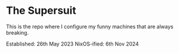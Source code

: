 # The Supersuit

This is the repo where I configure my funny machines that are always breaking.

Established: 26th May 2023
NixOS-ified: 6th Nov 2024
